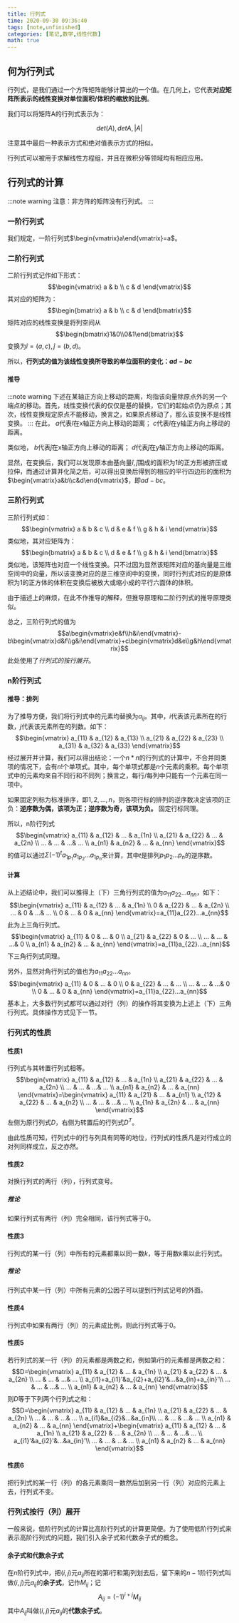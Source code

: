 ```yaml
---
title: 行列式
time: 2020-09-30 09:36:40
tags: [note,unfinished]
categories: [笔记,数学,线性代数]
math: true
---
```


## 何为行列式
行列式，是我们通过一个方阵矩阵能够计算出的一个值。在几何上，它代表**对应矩阵所表示的线性变换对单位面积/体积的缩放的比例**。

我们可以将矩阵A的行列式表示为：
```math
det(A),det A, |A|
```
注意其中最后一种表示方式和绝对值表示方式的相似。

行列式可以被用于求解线性方程组，并且在微积分等领域均有相应应用。

## 行列式的计算
:::note warning
注意：非方阵的矩阵没有行列式。
:::

### 一阶行列式
我们规定，一阶行列式$\begin{vmatrix}a\end{vmatrix}=a$。
### 二阶行列式
二阶行列式记作如下形式：
$$\begin{vmatrix}
   a & b \\
   c & d
  \end{vmatrix}$$
其对应的矩阵为：
$$\begin{bmatrix}
   a & b \\
   c & d
  \end{bmatrix}$$
矩阵对应的线性变换是将列空间从
$$\begin{bmatrix}1&0\\0&1\end{bmatrix}$$
变换为$\hat{i}=(a,c),\hat{j}=(b,d)$。

所以，**行列式的值为该线性变换所导致的单位面积的变化：$ad-bc$**

#### 推导
:::note warning
下述在某轴正方向上移动的距离，均指该向量除原点外的另一个端点的移动。首先，线性变换代表的仅仅是基的替换，它们的起始点仍为原点；其次，线性变换规定原点不能移动，换言之，如果原点移动了，那么该变换不是线性变换。
:::
在此，
$a$代表$\hat{i}$在x轴正方向上移动的距离；
$c$代表$\hat{i}$在y轴正方向上移动的距离。

类似地，
$b$代表$\hat{j}$在x轴正方向上移动的距离；
$d$代表$\hat{j}$在y轴正方向上移动的距离。

显然，在变换后，我们可以发现原本由基向量$\hat{i},\hat{j}$围成的面积为1的正方形被挤压或拉伸，而通过计算并化简之后，可以得出变换后得到的相应的平行四边形的面积为$\begin{vmatrix}a&b\\c&d\end{vmatrix}$，即$ad-bc$。

### 三阶行列式
三阶行列式如：
$$\begin{vmatrix}
   a & b & c \\
   d & e & f \\
   g & h & i
  \end{vmatrix}$$
类似地，其对应矩阵为：
$$\begin{bmatrix}
   a & b & c \\
   d & e & f \\
   g & h & i
  \end{bmatrix}$$
类似地，该矩阵也对应一个线性变换。只不过因为显然该矩阵对应的基向量是三维空间中的向量，所以该变换对应的是三维空间中的变换，同时行列式对应的是原体积为1的正方体的体积在变换后被放大或缩小成的平行六面体的体积。

由于描述上的麻烦，在此不作推导的解释，但推导原理和二阶行列式的推导原理类似。

总之，三阶行列式的值为$$a\begin{vmatrix}e&f\\h&i\end{vmatrix}-b\begin{vmatrix}d&f\\g&i\end{vmatrix}+c\begin{vmatrix}d&e\\g&h\end{vmatrix}$$
此处使用了*行列式的按行展开*。

### n阶行列式
#### 推导：排列
为了推导方便，我们将行列式中的元素均替换为$a_{ij}$。其中，$i$代表该元素所在的行数，$j$代表该元素所在的列数。如下：
$$\begin{vmatrix}
   a_{11} & a_{12} & a_{13} \\
   a_{21} & a_{22} & a_{23} \\
   a_{31} & a_{32} & a_{33}
  \end{vmatrix}$$
经过展开并计算，我们可以得出结论：一个$n*n$的行列式的计算中，不合并同类项的情况下，会有$n!$个单项式。其中，每个单项式都是$n$个元素的乘积。每个单项式中的元素均来自不同行和不同列；换言之，每行/每列中只能有一个元素在同一项中。

如果固定列标为标准排序，即$1,2,...,n$，则各项行标的排列的逆序数决定该项的正负：**逆序数为偶，该项为正；逆序数为奇，该项为负。** 固定行标同理。

所以，n阶行列式
$$\begin{vmatrix}
   a_{11} & a_{12} & ... & a_{1n} \\
   a_{21} & a_{22} & ... & a_{2n} \\
   ... & ... & ...& ... \\
   a_{n1} & a_{n2} & ... & a_{nn}
  \end{vmatrix}$$
的值可以通过$\Sigma(-1)^ta_{1p_{1}}a_{1p_{2}}...a_{1p_{n}}$来计算，其中$t$是排列$p_1p_2...p_n$的逆序数。

#### 计算
从上述结论中，我们可以推得上（下）三角行列式的值为$a_{11}a_{22}...a_{nn}$，如下：
$$\begin{vmatrix}
   a_{11} & a_{12} & ... & a_{1n} \\
   0 & a_{22} & ... & a_{2n} \\
   ... & 0 & ...& ... \\
   0 & ... & 0 & a_{nn}
  \end{vmatrix}=a_{11}a_{22}...a_{nn}$$
此为上三角行列式。
$$\begin{vmatrix}
   a_{11} & 0 & ... & 0 \\
   a_{21} & a_{22} & 0 & ... \\
   ... & ... & ...& 0 \\
   a_{n1} & a_{n2} & ... & a_{nn}
  \end{vmatrix}=a_{11}a_{22}...a_{nn}$$
下三角行列式同理。

另外，显然对角行列式的值也为$a_{11}a_{22}...a_{nn}$。
$$\begin{vmatrix}
   a_{11} & 0 & ... & 0 \\
   0 & a_{22} & ... & ... \\
   ... & ... & ...& 0 \\
   0 & ... & 0 & a_{nn}
  \end{vmatrix}=a_{11}a_{22}...a_{nn}$$
基本上，大多数行列式都可以通过对行（列）的操作将其变换为上述上（下）三角行列式。具体操作方式见下一节。
### 行列式的性质
#### 性质1
行列式与其转置行列式相等。
$$\begin{vmatrix}
   a_{11} & a_{12} & ... & a_{1n} \\
   a_{21} & a_{22} & ... & a_{2n} \\
   ... & ... & ...& ... \\
   a_{n1} & a_{n2} & ... & a_{nn}
  \end{vmatrix}=\begin{vmatrix}
   a_{11} & a_{21} & ... & a_{n1} \\
   a_{12} & a_{22} & ... & a_{n2} \\
   ... & ... & ...& ... \\
   a_{1n} & a_{2n} & ... & a_{nn}
  \end{vmatrix}$$
左侧为原行列式$D$，右侧为转置后的行列式$D^T$。

由此性质可知，行列式中的行与列具有同等的地位，行列式的性质凡是对行成立的对列同样成立，反之亦然。
#### 性质2
对换行列式的两行（列），行列式变号。
##### 推论
如果行列式有两行（列）完全相同，该行列式等于0。
#### 性质3
行列式的某一行（列）中所有的元素都乘以同一数$k$，等于用数$k$乘以此行列式。
##### 推论
行列式中某一行（列）中所有元素的公因子可以提到行列式记号的外面。
#### 性质4
行列式中如果有两行（列）的元素成比例，则此行列式等于0。
#### 性质5
若行列式的某一行（列）的元素都是两数之和，例如第$i$行的元素都是两数之和：
$$D=\begin{vmatrix}
   a_{11} & a_{12} & ... & a_{1n} \\
   a_{21} & a_{22} & ... & a_{2n} \\
   ... & ... & ...& ... \\
   a_{i1}+a_{i1}'&a_{i2}+a_{i2}'&...&a_{in}+a_{in}'\\
  ... & ... & ...& ... \\
   a_{n1} & a_{n2} & ... & a_{nn}
  \end{vmatrix}$$
则$D$等于下列两个行列式之和：
$$D=\begin{vmatrix}
   a_{11} & a_{12} & ... & a_{1n} \\
   a_{21} & a_{22} & ... & a_{2n} \\
   ... & ... & ...& ... \\
   a_{i1}&a_{i2}&...&a_{in}\\
  ... & ... & ...& ... \\
   a_{n1} & a_{n2} & ... & a_{nn}
  \end{vmatrix}+\begin{vmatrix}
   a_{11} & a_{12} & ... & a_{1n} \\
   a_{21} & a_{22} & ... & a_{2n} \\
   ... & ... & ...& ... \\
   a_{i1}'&a_{i2}'&...&a_{in}'\\
  ... & ... & ...& ... \\
   a_{n1} & a_{n2} & ... & a_{nn}
  \end{vmatrix}$$
  #### 性质6
  把行列式的某一行（列）的各元素乘同一数然后加到另一行（列）对应的元素上去，行列式不变。

  ### 行列式按行（列）展开
  一般来说，低阶行列式的计算比高阶行列式的计算更简便。为了使用低阶行列式来表示高阶行列式的问题，我们引入余子式和代数余子式的概念。
  #### 余子式和代数余子式
  在$n$阶行列式中，把$(i,j)$元$a_{ij}$所在的第$i$行和第$j$列划去后，留下来的$n-1$阶行列式叫做$(i,j)$元$a_{ij}$的**余子式**，记作$M_{ij}$；记$$A_{ij}=(-1)^{i+j}M_{ij}$$
  其中$A_{ij}$叫做$(i,j)$元$a_{ij}$的**代数余子式**。